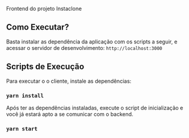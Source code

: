 Frontend do projeto Instaclone

## Como Executar?

Basta instalar as dependência da aplicação com os scripts a seguir, e acessar o servidor de desenvolvimento: `http://localhost:3000`

## Scripts de Execução

Para executar o o cliente, instale as dependências:

### `yarn install`

Após ter as dependências instaladas, execute o script de inicialização e você já estará apto a se comunicar com o backend.

### `yarn start`
